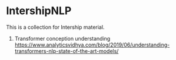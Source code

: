 # IntershipNLP
This is a collection for Intership material.

1. Transformer conception understanding
https://www.analyticsvidhya.com/blog/2019/06/understanding-transformers-nlp-state-of-the-art-models/
